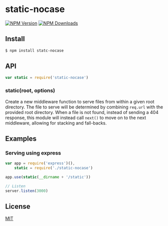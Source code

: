# static-nocase

[![NPM Version][npm-image]][npm-url]
[![NPM Downloads][downloads-image]][downloads-url]


## Install

```sh
$ npm install statc-nocase
```

## API

```js
var static = require('static-nocase')
```

### static(root, options)

Create a new middleware function to serve files from within a given root
directory. The file to serve will be determined by combining `req.url`
with the provided root directory. When a file is not found, instead of
sending a 404 response, this module will instead call `next()` to move on
to the next middleware, allowing for stacking and fall-backs.

## Examples

### Serving using express

```js
var app = require('express')(),
    static = require('./static-nocase')

app.use(static(__dirname + '/static'))

// Listen
server.listen(3000)
```

## License

[MIT](LICENSE)

[npm-image]: https://img.shields.io/npm/v/serve-static.svg?style=flat
[npm-url]: https://npmjs.org/package/static-nocase
[downloads-image]: https://img.shields.io/npm/dm/serve-static.svg?style=flat
[downloads-url]: https://npmjs.org/package/static-nocase
